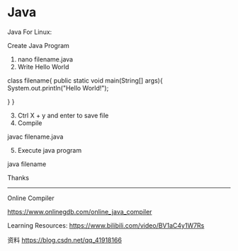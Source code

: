 # Java

Java For Linux:

Create Java Program
1. nano filename.java
2. Write Hello World

class filename{
  public static void main(String[] args){
    System.out.println("Hello World!");

  }
}


3. Ctrl X + y and enter to save file
4. Compile

javac filename.java


5. Execute java program

java filename

Thanks

_____________________________________________________________________________________

Online Compiler 

https://www.onlinegdb.com/online_java_compiler


Learning Resources:
https://www.bilibili.com/video/BV1aC4y1W7Rs


资料
https://blog.csdn.net/qq_41918166
